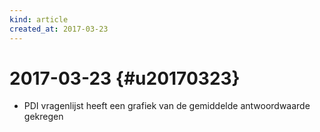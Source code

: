 ```yaml
---
kind: article
created_at: 2017-03-23
---
```


# 2017-03-23 {#u20170323}
* PDI vragenlijst heeft een grafiek van de gemiddelde antwoordwaarde gekregen

